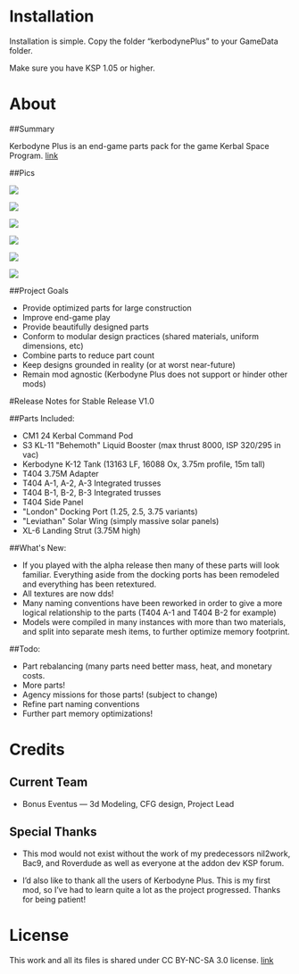 # Installation

Installation is simple. Copy the folder “kerbodynePlus” to your GameData folder.

Make sure you have KSP 1.05 or higher.


# About

##Summary

Kerbodyne Plus is an end-game parts pack for the game Kerbal Space Program.
[link](https://kerbalspaceprogram.com/)

##Pics

![](http://i.imgur.com/UZEntDe.jpg)

![](http://i.imgur.com/zXRe9xY.jpg)

![](http://i.imgur.com/ZalILxk.jpg)

![](http://i.imgur.com/kLrY8C7.jpg)

![](http://i.imgur.com/DPt3K9c.jpg)

![](http://i.imgur.com/c2kTfjv.jpg)


##Project Goals
* Provide optimized parts for large construction
* Improve end-game play
* Provide beautifully designed parts
* Conform to modular design practices (shared materials, uniform dimensions, etc)
* Combine parts to reduce part count
* Keep designs grounded in reality (or at worst near-future)
* Remain mod agnostic (Kerbodyne Plus does not support or hinder other mods)


#Release Notes for Stable Release V1.0

##Parts Included:

* CM1 24 Kerbal Command Pod
* S3 KL-11 "Behemoth" Liquid Booster (max thrust 8000, ISP 320/295 in vac)
* Kerbodyne K-12 Tank (13163 LF, 16088 Ox, 3.75m profile, 15m tall)
* T404 3.75M Adapter
* T404 A-1, A-2, A-3 Integrated trusses
* T404 B-1, B-2, B-3 Integrated trusses
* T404 Side Panel
* "London" Docking Port (1.25, 2.5, 3.75 variants)
* "Leviathan" Solar Wing (simply massive solar panels)
* XL-6 Landing Strut (3.75M high)

##What's New:

* If you played with the alpha release then many of these parts will look familiar. Everything aside from the docking ports has been remodeled and everything has been retextured.
* All textures are now dds!
* Many naming conventions have been reworked in order to give a more logical relationship to the parts (T404 A-1 and T404 B-2 for example)
* Models were compiled in many instances with more than two materials, and split into separate mesh items, to further optimize memory footprint.

##Todo:

* Part rebalancing (many parts need better mass, heat, and monetary costs.
* More parts!
* Agency missions for those parts! (subject to change)
* Refine part naming conventions
* Further part memory optimizations!


# Credits

## Current Team

* Bonus Eventus — 3d Modeling, CFG design, Project Lead

## Special Thanks

* This mod would not exist without the work of my predecessors nil2work, Bac9, and Roverdude as well as everyone at the addon dev KSP forum. 

* I’d also like to thank all the users of Kerbodyne Plus. This is my first mod, so I’ve had to learn quite a lot as the project progressed. Thanks for being patient!


# License

This work and all its files is shared under CC BY-NC-SA 3.0 license. [link](https://creativecommons.org/licenses/by-nc-sa/3.0/)
